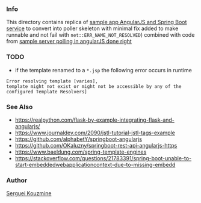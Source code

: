 ### Info 

This directory contains replica of
   [sample app AngularJS and Spring Boot service](https://github.com/nagypeter/angularjs-springboot-CreditScoreApp) to convert into poller skeleton
with minimal fix added to make runnable and not fail with `net::ERR_NAME_NOT_RESOLVED`)
combined with code from [sample server polling in angularJS done right](https://blog.guya.net/2016/08/08/simple-server-polling-in-angularjs-done-right/)

### TODO

* if the template renamed to a `*.jsp` the following error occurs in runtime
```text
Error resolving template [varies],
template might not exist or might not be accessible by any of the configured Template Resolvers]
```

### See Also

   * https://realpython.com/flask-by-example-integrating-flask-and-angularjs/
   * https://www.journaldev.com/2090/jstl-tutorial-jstl-tags-example
   * https://github.com/alphabetY/springboot-angularjs
   * https://github.com/OKaluzny/springboot-rest-api-angularjs-https
   * https://www.baeldung.com/spring-template-engines
   * https://stackoverflow.com/questions/21783391/spring-boot-unable-to-start-embeddedwebapplicationcontext-due-to-missing-embedd 

### Author
[Serguei Kouzmine](kouzmine_serguei@yahoo.com)
                                                 
